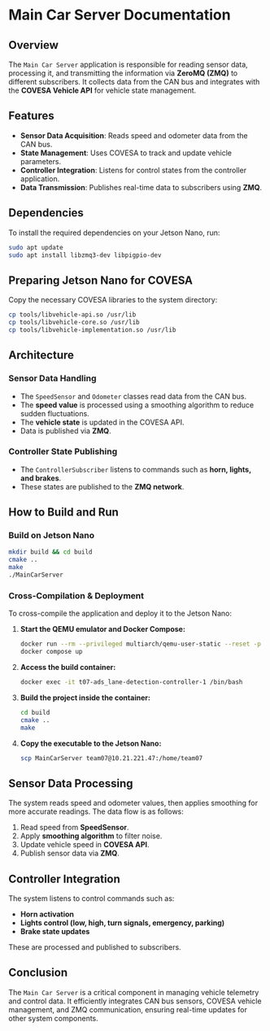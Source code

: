 # Main Car Server Documentation

## Overview
The `Main Car Server` application is responsible for reading sensor data, processing it, and transmitting the information via **ZeroMQ (ZMQ)** to different subscribers. It collects data from the CAN bus and integrates with the **COVESA Vehicle API** for vehicle state management.

## Features
- **Sensor Data Acquisition**: Reads speed and odometer data from the CAN bus.
- **State Management**: Uses COVESA to track and update vehicle parameters.
- **Controller Integration**: Listens for control states from the controller application.
- **Data Transmission**: Publishes real-time data to subscribers using **ZMQ**.

## Dependencies
To install the required dependencies on your Jetson Nano, run:
```sh
sudo apt update
sudo apt install libzmq3-dev libpigpio-dev
```

## Preparing Jetson Nano for COVESA
Copy the necessary COVESA libraries to the system directory:
```sh
cp tools/libvehicle-api.so /usr/lib
cp tools/libvehicle-core.so /usr/lib
cp tools/libvehicle-implementation.so /usr/lib
```

## Architecture
### **Sensor Data Handling**
- The `SpeedSensor` and `Odometer` classes read data from the CAN bus.
- The **speed value** is processed using a smoothing algorithm to reduce sudden fluctuations.
- The **vehicle state** is updated in the COVESA API.
- Data is published via **ZMQ**.

### **Controller State Publishing**
- The `ControllerSubscriber` listens to commands such as **horn, lights, and brakes**.
- These states are published to the **ZMQ network**.

## How to Build and Run
### **Build on Jetson Nano**
```sh
mkdir build && cd build
cmake ..
make
./MainCarServer
```

### **Cross-Compilation & Deployment**
To cross-compile the application and deploy it to the Jetson Nano:

1. **Start the QEMU emulator and Docker Compose:**
   ```sh
   docker run --rm --privileged multiarch/qemu-user-static --reset -p yes
   docker compose up
   ```

2. **Access the build container:**
   ```sh
   docker exec -it t07-ads_lane-detection-controller-1 /bin/bash
   ```

3. **Build the project inside the container:**
   ```sh
   cd build
   cmake ..
   make
   ```

4. **Copy the executable to the Jetson Nano:**
   ```sh
   scp MainCarServer team07@10.21.221.47:/home/team07
   ```

## Sensor Data Processing
The system reads speed and odometer values, then applies smoothing for more accurate readings. The data flow is as follows:

1. Read speed from **SpeedSensor**.
2. Apply **smoothing algorithm** to filter noise.
3. Update vehicle speed in **COVESA API**.
4. Publish sensor data via **ZMQ**.

## Controller Integration
The system listens to control commands such as:
- **Horn activation**
- **Lights control (low, high, turn signals, emergency, parking)**
- **Brake state updates**

These are processed and published to subscribers.

## Conclusion
The `Main Car Server` is a critical component in managing vehicle telemetry and control data. It efficiently integrates CAN bus sensors, COVESA vehicle management, and ZMQ communication, ensuring real-time updates for other system components.

